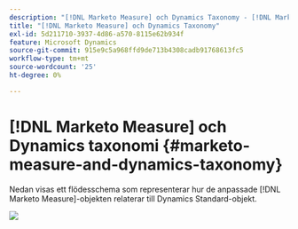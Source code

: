 ```yaml
---
description: "[!DNL Marketo Measure] och Dynamics Taxonomy - [!DNL Marketo Measure]"
title: "[!DNL Marketo Measure] och Dynamics Taxonomy"
exl-id: 5d211710-3937-4d86-a570-8115e62b934f
feature: Microsoft Dynamics
source-git-commit: 915e9c5a968ffd9de713b4308cadb91768613fc5
workflow-type: tm+mt
source-wordcount: '25'
ht-degree: 0%

---
```


# [!DNL Marketo Measure] och Dynamics taxonomi {#marketo-measure-and-dynamics-taxonomy}

Nedan visas ett flödesschema som representerar hur de anpassade [!DNL Marketo Measure]-objekten relaterar till Dynamics Standard-objekt.<p>

![](assets/bizible-and-dynamics-taxonomy-1.png)
